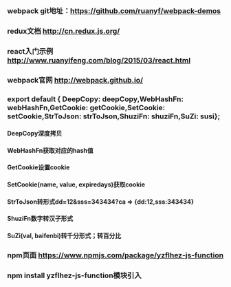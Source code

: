 ### webpack   git地址：https://github.com/ruanyf/webpack-demos
### redux文档          http://cn.redux.js.org/
### react入门示例      http://www.ruanyifeng.com/blog/2015/03/react.html
### webpack官网        http://webpack.github.io/
### export default { DeepCopy: deepCopy,WebHashFn: webHashFn,GetCookie: getCookie,SetCookie: setCookie,StrToJson: strToJson,ShuziFn: shuziFn,SuZi: susi};

#### DeepCopy深度拷贝
#### WebHashFn获取对应的hash值
#### GetCookie设置cookie
#### SetCookie(name, value, expiredays)获取cookie
#### StrToJson转形式dd=12&sss=343434?ca => {dd:12,sss:343434}
#### ShuziFn数字转汉子形式
#### SuZi(val, baifenbi)转千分形式；转百分比

### npm页面        https://www.npmjs.com/package/yzflhez-js-function
### npm install yzflhez-js-function模块引入

